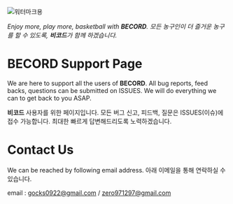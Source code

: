 ![워터마크용](https://user-images.githubusercontent.com/52590935/61990550-8fb64b00-b07d-11e9-97db-d59b6dcecef2.png)

_Enjoy more, play more, basketball with **BECORD**._
_모든 농구인이 더 즐거운 농구를 할 수 있도록, **비코드**가 함께 하겠습니다._

# BECORD Support Page
We are here to support all the users of **BECORD**.
All bug reports, feed backs, questions can be submitted on ISSUES.
We will do everything we can to get back to you ASAP.

**비코드** 사용자를 위한 페이지입니다.
모든 버그 신고, 피드백, 질문은 ISSUES(이슈)에 접수 가능합니다.
최대한 빠르게 답변해드리도록 노력하겠습니다.

# Contact Us
We can be reached by following email address. 아래 이메일을 통해 연락하실 수 있습니다.

email : gocks0922@gmail.com / zero971297@gmail.com

